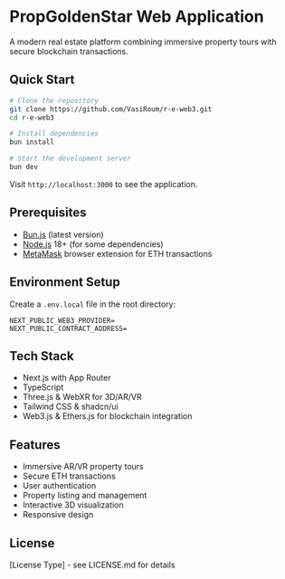 # PropGoldenStar Web Application

A modern real estate platform combining immersive property tours with secure blockchain transactions.

## Quick Start

```bash
# Clone the repository
git clone https://github.com/VasiRoum/r-e-web3.git
cd r-e-web3

# Install dependencies
bun install

# Start the development server
bun dev
```

Visit `http://localhost:3000` to see the application.

## Prerequisites

- [Bun.js](https://bun.sh) (latest version)
- [Node.js](https://nodejs.org) 18+ (for some dependencies)
- [MetaMask](https://metamask.io) browser extension for ETH transactions

## Environment Setup

Create a `.env.local` file in the root directory:
```
NEXT_PUBLIC_WEB3_PROVIDER=
NEXT_PUBLIC_CONTRACT_ADDRESS=
```

## Tech Stack

- Next.js with App Router
- TypeScript
- Three.js & WebXR for 3D/AR/VR
- Tailwind CSS & shadcn/ui
- Web3.js & Ethers.js for blockchain integration

## Features

- Immersive AR/VR property tours
- Secure ETH transactions
- User authentication
- Property listing and management
- Interactive 3D visualization
- Responsive design

## License

[License Type] - see LICENSE.md for details 